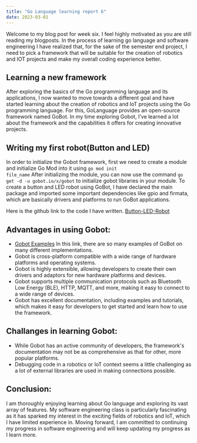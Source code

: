 ```yaml
---
title: "Go Language learning report 6"
date: 2023-03-01
---
```


Welcome to my blog post for week six. I feel highly motivated as you are still reading my blogposts. In the process of learning go language and software engineering I have realized that, for the sake of the semester end project, I need to pick a framework that will be suitable for the creation of robotics and IOT projects and make my overall coding experience better.

## Learning a new framework
After exploring the basics of the Go programming language and its applications, I now wanted to move towards a different goal and have started learning about the creation of robotics and IoT projects using the Go programming language. For this, GoLanguage provides an open-source framework named GoBot. In my time exploring Gobot, I’ve learned a lot about the framework and the capabilities it offers for creating innovative projects.

## Writing my first robot(Button and LED)
In order to initialize the Gobot framework, first we need to create a module and initialize Go Mod into it using <code>go mod init file_name</code> After initializing the module, you can now use the command <code>go get -d -u gobot.io/x/gobot</code> to initialize gobot libraries in your module. To create a button and LED robot using GoBot, I have declared the main package and imported some important dependencies like gpio and firmata, which are basically drivers and platforms to run GoBot applications.

Here is the github link to the code I have written. <a href=https://github.com/vivekanandareddy-ponugoti/Blog/tree/weeklyupdate/code/gobot>Button-LED-Robot</a>

## Advantages in using Gobot:
- <a href="https://gobot.io/documentation/examples/">Gobot Examples</a> In this link, there are so many examples of GoBot on many different implementations.
- Gobot is cross-platform compatible with a wide range of hardware platforms and operating systems.
- Gobot is highly extensible, allowing developers to create their own drivers and adaptors for new hardware platforms and devices.
- Gobot supports multiple communication protocols such as Bluetooth Low Energy (BLE), HTTP, MQTT, and more, making it easy to connect to a wide range of devices.
- Gobot has excellent documentation, including examples and tutorials, which makes it easy for developers to get started and learn how to use the framework.

## Challanges in learning Gobot:
- While Gobot has an active community of developers, the framework's documentation may not be as comprehensive as that for other, more popular platforms.
- Debugging code in a robotics or IoT context seems a little challenging as a lot of external libraries are used in making connections possible.

## Conclusion:
I am thoroughly enjoying learning about Go language and exploring its vast array of features. My software engineering class is particularly fascinating as it has sparked my interest in the exciting fields of robotics and IoT, which I have limited experience in. Moving forward, I am committed to continuing my progress in software engineering and will keep updating my progress as I learn more.